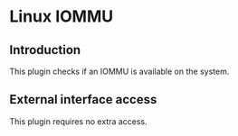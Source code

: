 Linux IOMMU
==================

Introduction
------------

This plugin checks if an IOMMU is available on the system.

External interface access
-------------------------
This plugin requires no extra access.
